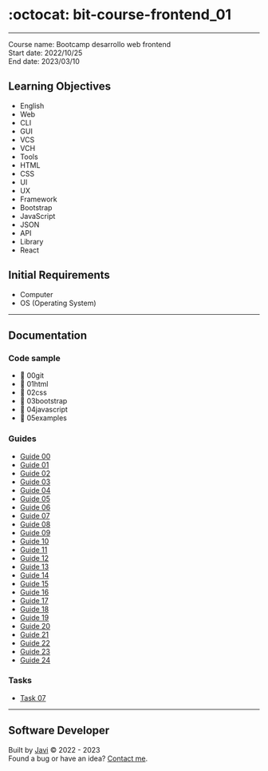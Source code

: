 # :octocat: bit-course-frontend_01
---
Course name: Bootcamp desarrollo web frontend  
Start date: 2022/10/25  
End date: 2023/03/10
## Learning Objectives
- English
- Web
- CLI
- GUI
- VCS
- VCH
- Tools
- HTML
- CSS
- UI
- UX
- Framework
- Bootstrap
- JavaScript
- JSON
- API
- Library
- React
## Initial Requirements
- Computer
- OS (Operating System)
---
## Documentation
### Code sample
- :open_file_folder: 00git
- :open_file_folder: 01html
- :open_file_folder: 02css
- :open_file_folder: 03bootstrap
- :open_file_folder: 04javascript
- :open_file_folder: 05examples
### Guides
- [Guide 00](./guides/guide00.md)
- [Guide 01](./guides/guide01.md)
- [Guide 02](./guides/guide02.md)
- [Guide 03](./guides/guide03.md)
- [Guide 04](./guides/guide04.md)
- [Guide 05](./guides/guide05.md)
- [Guide 06](./guides/guide06.md)
- [Guide 07](./guides/guide07.md)
- [Guide 08](./guides/guide08.md)
- [Guide 09](./guides/guide09.md)
- [Guide 10](./guides/guide10.md)
- [Guide 11](./guides/guide11.md)
- [Guide 12](./guides/guide12.md)
- [Guide 13](./guides/guide13.md)
- [Guide 14](./guides/guide14.md)
- [Guide 15](./guides/guide15.md)
- [Guide 16](./guides/guide16.md)
- [Guide 17](./guides/guide17.md)
- [Guide 18](./guides/guide18.md)
- [Guide 19](./guides/guide19.md)
- [Guide 20](./guides/guide20.md)
- [Guide 21](./guides/guide21.md)
- [Guide 22](./guides/guide22.md)
- [Guide 23](./guides/guide23.md)
- [Guide 24](./guides/guide24.md)
### Tasks
- [Task 07](./tasks/task07.md)
---
## Software Developer
Built by [Javi](https://javierandres.dev) :copyright: 2022 - 2023  
Found a bug or have an idea? [Contact me](https://javierandres.dev).
